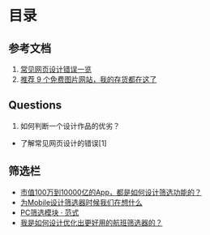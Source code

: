 # 目录

## 参考文档
1. [常见网页设计错误一览](https://juejin.im/post/5b7984265188254312414c1f)
2. [推荐 9 个免费图片网站，我的存货都在这了](https://mp.weixin.qq.com/s?__biz=MzI1Njc0Nzg2Ng==&mid=2247483949&idx=1&sn=3a23ba716efe28f3afa60df286f429ef&chksm=ea20b218dd573b0eea3316c9f7c33f2dd906a6a8d9c95429f45a4fe12f4401d8036aa92038de#rd)

## Questions
1. 如何判断一个设计作品的优劣？
  - 了解常见网页设计的错误[1]


## 筛选栏
- [市值100万到10000亿的App，都是如何设计筛选功能的？](http://www.woshipm.com/pd/382988.html)
- [为Mobile设计筛选器时候我们在想什么](http://www.ui.cn/detail/149203.html)
- [PC筛选模块 · 范式](http://www.ui.cn/detail/344577.html)
- [我是如何设计优化出更好用的航班筛选器的？](http://uxren.cn/?p=57603)
